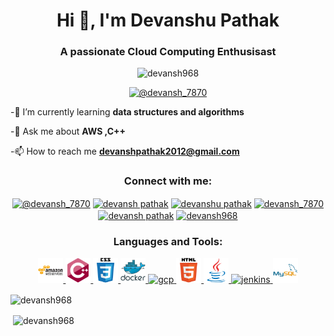 <h1 align="center">Hi 👋, I'm Devanshu Pathak</h1>
<h3 align="center">A passionate Cloud Computing Enthusisast</h3>

<p align="center"> <img src="https://komarev.com/ghpvc/?username=devansh968&label=Profile%20views&color=414441&style=flat-square" alt="devansh968" /> </p>

<p align="center"> <a href="https://twitter.com/@devansh_7870" target="blank"><img src="https://img.shields.io/twitter/follow/@devansh_7870?logo=twitter&style=for-the-badge" alt="@devansh_7870" /></a> </p>

-🌱 I’m currently learning **data structures and algorithms**

-💬 Ask me about **AWS ,C++**

-📫 How to reach me **devanshpathak2012@gmail.com**

<h3 align="center">Connect with me:</h3>
<p align="center">
<a href="https://twitter.com/@devansh_7870" target="blank"><img align="center" src="https://raw.githubusercontent.com/rahuldkjain/github-profile-readme-generator/master/src/images/icons/Social/twitter.svg" alt="@devansh_7870" height="30" width="40" /></a>
<a href="https://linkedin.com/in/devansh pathak" target="blank"><img align="center" src="https://raw.githubusercontent.com/rahuldkjain/github-profile-readme-generator/master/src/images/icons/Social/linked-in-alt.svg" alt="devansh pathak" height="30" width="40" /></a>
<a href="https://stackoverflow.com/users/devanshu pathak" target="blank"><img align="center" src="https://raw.githubusercontent.com/rahuldkjain/github-profile-readme-generator/master/src/images/icons/Social/stack-overflow.svg" alt="devanshu pathak" height="30" width="40" /></a>
<a href="https://instagram.com/devansh_7870" target="blank"><img align="center" src="https://raw.githubusercontent.com/rahuldkjain/github-profile-readme-generator/master/src/images/icons/Social/instagram.svg" alt="devansh_7870" height="30" width="40" /></a>
<a href="https://www.youtube.com/c/devansh pathak" target="blank"><img align="center" src="https://raw.githubusercontent.com/rahuldkjain/github-profile-readme-generator/master/src/images/icons/Social/youtube.svg" alt="devansh pathak" height="30" width="40" /></a>
<a href="https://www.leetcode.com/devansh968" target="blank"><img align="center" src="https://raw.githubusercontent.com/rahuldkjain/github-profile-readme-generator/master/src/images/icons/Social/leet-code.svg" alt="devansh968" height="30" width="40" /></a>
</p>

<h3 align="center">Languages and Tools:</h3>
<p align="center"> <a href="https://aws.amazon.com" target="_blank" rel="noreferrer"> <img src="https://raw.githubusercontent.com/devicons/devicon/master/icons/amazonwebservices/amazonwebservices-original-wordmark.svg" alt="aws" width="40" height="40"/> </a> <a href="https://www.w3schools.com/cpp/" target="_blank" rel="noreferrer"> <img src="https://raw.githubusercontent.com/devicons/devicon/master/icons/cplusplus/cplusplus-original.svg" alt="cplusplus" width="40" height="40"/> </a> <a href="https://www.w3schools.com/css/" target="_blank" rel="noreferrer"> <img src="https://raw.githubusercontent.com/devicons/devicon/master/icons/css3/css3-original-wordmark.svg" alt="css3" width="40" height="40"/> </a> <a href="https://www.docker.com/" target="_blank" rel="noreferrer"> <img src="https://raw.githubusercontent.com/devicons/devicon/master/icons/docker/docker-original-wordmark.svg" alt="docker" width="40" height="40"/> </a> <a href="https://cloud.google.com" target="_blank" rel="noreferrer"> <img src="https://www.vectorlogo.zone/logos/google_cloud/google_cloud-icon.svg" alt="gcp" width="40" height="40"/> </a> <a href="https://www.w3.org/html/" target="_blank" rel="noreferrer"> <img src="https://raw.githubusercontent.com/devicons/devicon/master/icons/html5/html5-original-wordmark.svg" alt="html5" width="40" height="40"/> </a> <a href="https://www.java.com" target="_blank" rel="noreferrer"> <img src="https://raw.githubusercontent.com/devicons/devicon/master/icons/java/java-original.svg" alt="java" width="40" height="40"/> </a> <a href="https://www.jenkins.io" target="_blank" rel="noreferrer"> <img src="https://www.vectorlogo.zone/logos/jenkins/jenkins-icon.svg" alt="jenkins" width="40" height="40"/> </a> <a href="https://www.mysql.com/" target="_blank" rel="noreferrer"> <img src="https://raw.githubusercontent.com/devicons/devicon/master/icons/mysql/mysql-original-wordmark.svg" alt="mysql" width="40" height="40"/> </a> </p>

<p><img align="center" src="https://github-readme-stats.vercel.app/api/top-langs?username=devansh968&show_icons=true&title_color=c71aa1&locale=en&layout=compact" alt="devansh968" /></p>

<p>&nbsp;<img align="center" src="https://github-readme-stats.vercel.app/api?username=devansh968&show_icons=true&locale=en" alt="devansh968" /></p>
